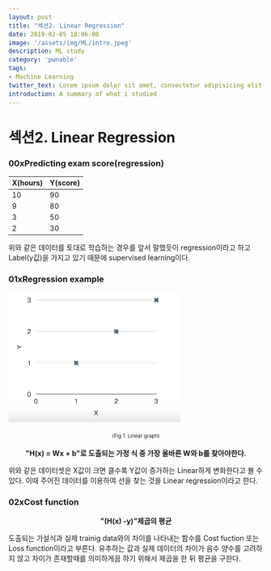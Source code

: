 ```yaml
---
layout: post
title: "섹션2. Linear Regression"
date: 2019-02-05 18:06:00
image: '/assets/img/ML/intro.jpeg'
description: ML study
category: 'pwnable'
tags:
- Machine Learning
twitter_text: Lorem ipsum dolor sit amet, consectetur adipisicing elit.
introduction: A summary of what i studied
---
```


# 섹션2. Linear Regression

### 00xPredicting exam score(regression)

 X(hours) | Y(score)
 ---- | ----
 10 | 90
 9 | 80
 3 | 50
 2 | 30

 위와 같은 데이터를 토대로 학습하는 경우를 앞서 말했듯이 regression이라고 하고 Label(y값)을 가지고 있기 때문에 supervised learning이다.

### 01xRegression example

 ![problem](/assets/img/ML/section2/figure1.PNG "Linear graph")
<center><font size="0.5em">(Fig 1. Linear graph)</font></center><br>

<center><b>"H(x) = Wx + b"로 도출되는 가정 식 중 가장 올바른 W와 b를 찾아야한다.</b></center>

위와 같은 데이터셋은 X값이 크면 클수록 Y값이 증가하는 Linear하게 변화한다고 볼 수 있다. 이때 주어진 데이터를 이용하여 선을 찾는 것을 Linear regression이라고 한다.<br>


### 02xCost function

<center><b>"(H(x) -y)"제곱의 평균</b></center> 

도출되는 가설식과 실제 trainig data와의 차이를 나타내는 함수를 Cost fuction 또는 Loss function이라고 부른다. 유추하는 값과 실제 데이터의 차이가 음수 양수를 고려하지 않고 차이가 존재할때를 의미하게끔 하기 위해서 제곱을 한 뒤 평균을 구한다.